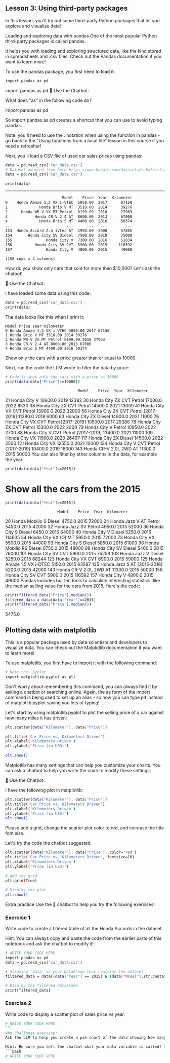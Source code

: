 ## Lesson 3: Using third-party packages
In this lesson, you'll try out some third-party Python packages that let you explore and visualize data!

Loading and exploring data with pandas
One of the most popular Python third-party packages is called pandas.

It helps you with loading and exploring structured data, like the kind stored in spreadsheets and .csv files. Check out the Pandas documentation if you want to learn more!

To use the pandas package, you first need to load it:
```bash
import pandas as pd
```
import pandas as pd
🤖 Use the Chatbot:

What does "as" in the following code do?

import pandas as pd

So import pandas as pd creates a shortcut that you can use to avoid typing pandas.

Note: you'll need to use the . notation when using the function in pandas - go back to the "Using functions from a local file" lesson in this course if you need a refresher!

Next, you'll load a CSV file of used car sales prices using pandas:
```bash
data = pd.read_csv('car_data.csv')
# Dataset adapted from here https://www.kaggle.com/datasets/nehalbirla/vehicle-dataset-from-cardekho
data = pd.read_csv('car_data.csv')
​
print(data)
```
---
```bash
                         Model    Price  Year  Kilometer
0    Honda Amaze 1.2 VX i-VTEC  5050.00  2017      87150
1              Honda Brio V MT  3510.00  2014      39276
2      Honda WR-V VX MT Petrol  8199.99  2018      27963
3            Honda CR-V 2.4 AT  8600.00  2013      67000
4              Honda Brio S MT  4400.00  2016      50374
..                         ...      ...   ...        ...
153  Honda Accord 2.4 iVtec AT  1950.00  2008      57885
154       Honda City SV Diesel  7500.00  2018      75000
155               Honda City V  7300.00  2016      51834
156          Honda City SV CVT  5900.00  2015     116592
157               Honda City V  4800.00  2015      49000

[158 rows x 4 columns]
```
How do you show only cars that sold for more than $10,000? Let's ask the chatbot!

🤖 Use the Chatbot:

I have loaded some data using this code:
```bash
data = pd.read_csv('car_data.csv')
print(data)
```
The data looks like this when I print it:
```basg
Model Price Year Kilometer
0 Honda Amaze 1.2 VX i-VTEC 5050.00 2017 87150
1 Honda Brio V MT 3510.00 2014 39276
2 Honda WR-V VX MT Petrol 8199.99 2018 27963
3 Honda CR-V 2.4 AT 8600.00 2013 67000
4 Honda Brio S MT 4400.00 2016 50374
```
Show only the cars with a price greater than or equal to 10000.

Next, run the code the LLM wrote to filter the data by price:
```bash
# Code to show only the cars with a price >= 10000
print(data[data["Price"]>=10000])
```
                                    Model    Price  Year  Kilometer
21                           Honda City V  10600.0  2019      12382
30               Honda City ZX CVT Petrol  17000.0  2022       8530
38               Honda City ZX CVT Petrol  14500.0  2021      13000
41               Honda City VX CVT Petrol  13900.0  2022      32000
56   Honda City ZX CVT Petrol [2017-2019]  11380.0  2018       6000
63                   Honda City ZX Diesel  14900.0  2021      11000
76   Honda City VX CVT Petrol [2017-2019]  10500.0  2017      29386
78               Honda City ZX CVT Petrol  15300.0  2022       2000
79                    Honda City V Petrol  10950.0  2022       2700
88    Honda City V CVT Petrol [2017-2019]  13400.0  2021      11000
109                         Honda City VX  11990.0  2020      26497
117                  Honda City ZX Diesel  14500.0  2022       2500
121                         Honda City VX  12550.0  2021      10000
134   Honda City V CVT Petrol [2017-2019]  10400.0  2019      18000
143                Honda CR-V 2.0L 2WD AT  11300.0  2015      50000
You can also filter by other columns in the data, for example the year:
```bash
print(data[data["Year"]==2015])
```
# Show all the cars from the 2015 
```bash
print(data[data["Year"]==2015])
```
                           Model    Price  Year  Kilometer
20        Honda Mobilio S Diesel   4750.0  2015      72000
24        Honda Jazz V AT Petrol   5450.0  2015      42000
32          Honda Jazz SV Petrol   4950.0  2015      52000
36           Honda City S Diesel   6450.0  2015      64000
40           Honda City V Diesel   5250.0  2015     114635
54          Honda City VX (O) MT   5950.0  2015      72000
73                 Honda City VX   5500.0  2015      44000
93           Honda City S Diesel   5850.0  2015      61000
96       Honda Mobilio RS Diesel   6750.0  2015      48000
98          Honda City SV Diesel   5400.0  2015      76000
101            Honda City SV CVT   5900.0  2015      75258
103          Honda Jazz V Diesel   5250.0  2015      68244
123            Honda City VX CVT   6900.0  2015      59000
125    Honda Amaze 1.5 VX i-DTEC   5150.0  2015      63587
135  Honda Jazz S AT [2015-2016]   5200.0  2015      42000
143       Honda CR-V 2.0L 2WD AT  11300.0  2015      50000
156            Honda City SV CVT   5900.0  2015     116592
157                 Honda City V   4800.0  2015      49000
Pandas includes built-in tools to calculate interesting statistics, like the median selling value for the cars from 2015. Here's the code:
```bash
print(filtered_data["Price"].median())
filtered_data = data[data["Year"]==2015]
print(filtered_data["Price"].median())
```
5475.0
## Plotting data with matplotlib
This is a popular package used by data scientists and developers to visualize data. You can check out the Matplotlib documentation if you want to learn more!

To use matplotlib, you first have to import it with the following command:
```bash
# Note the .pyplot
import matplotlib.pyplot as plt
```
Don't worry about remembering this command, you can always find it by asking a chatbot or searching online. Again, the as form of the import command is being used to set up an alias - so now you can type plt instead of matplotlib.pyplot saving you lots of typing!

Let's start by using matplotlib.pyplot to plot the selling price of a car against how many miles it has driven:
```bash
plt.scatter(data["Kilometer"], data["Price"])
​
plt.title('Car Price vs. Kilometers Driven')
plt.xlabel('Kilometers Driven')
plt.ylabel('Price (in USD)')
​
plt.show()
```
Matplotlib has many settings that can help you customize your charts. You can ask a chatbot to help you write the code to modify these settings:

🤖 Use the Chatbot:

I have the following plot in matplotlib:
```bash
plt.scatter(data["Kilometer"], data["Price"])
plt.title('Car Price vs. Kilometers Driven')
plt.xlabel('Kilometers Driven')
plt.ylabel('Price (in USD)')
plt.show()
```
Please add a grid, change the scatter plot color to red, and increase the title font size.

Let's try the code the chatbot suggested:
```bash
plt.scatter(data["Kilometer"], data["Price"], color='red')
plt.title('Car Price vs. Kilometers Driven', fontsize=16)
plt.xlabel('Kilometers Driven')
plt.ylabel('Price (in USD)')
​
# Add the grid
plt.grid(True)
​
# Display the plot
plt.show()
```
Extra practice
Use the 🤖 chatbot to help you try the following exercises!

### Exercise 1
Write code to create a filtered table of all the Honda Accords in the dataset.

Hint: You can always copy and paste the code from the earlier parts of this notebook and ask the chatbot to modify it!

```bash
# WRITE YOUR CODE HERE
import pandas as pd
data = pd.read_csv('car_data.csv')

# Assuming 'data' is your DataFrame that contains the dataset
filtered_data = data[(data["Year"] == 2015) & (data["Model"].str.contains("Honda Accord"))]

# Display the filtered DataFrame
print(filtered_data)
```
### Exercise 2
Write code to display a scatter plot of sales price vs year.
```bash
# WRITE YOUR CODE HERE
​```
### Challenge exercise!
Ask the LLM to help you create a pie chart of the data showing how many cars were sold each year.

Hint: Be sure you tell the chatbot what your data variable is called! It may pick a different name by default.
```bash
# WRITE YOUR CODE HERE
```

